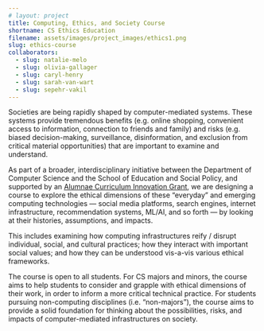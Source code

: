 ```yaml
---
# layout: project
title: Computing, Ethics, and Society Course
shortname: CS Ethics Education
filename: assets/images/project_images/ethics1.png
slug: ethics-course
collaborators:
  - slug: natalie-melo
  - slug: olivia-gallager
  - slug: caryl-henry
  - slug: sarah-van-wart
  - slug: sepehr-vakil
---
```



Societies are being rapidly shaped by computer-mediated systems. These systems provide tremendous benefits (e.g. online shopping, convenient access to information, connection to friends and family) and risks (e.g. biased decision-making, surveillance, disinformation, and exclusion from critical material opportunities) that are important to examine and understand.

As part of a broader, interdisciplinary initiative between the Department of Computer Science and the School of Education and Social Policy, and supported by an <a href="https://www.northwestern.edu/provost/faculty-honors/alumnae-curriculum-award/" target="_blank">Alumnae Curriculum Innovation Grant</a>, we are designing a course to explore the ethical dimensions of these “everyday” and emerging computing technologies — social media platforms, search engines, internet infrastructure, recommendation systems, ML/AI, and so forth — by looking at their histories, assumptions, and impacts. 

This includes examining how computing infrastructures reify / disrupt individual, social, and cultural practices; how they interact with important social values; and how they can be understood vis-a-vis various ethical frameworks.

The course is open to all students. For CS majors and minors, the course aims to help students to consider and grapple with ethical dimensions of their work, in order to inform a more critical technical practice. For students pursuing non-computing disciplines (i.e. “non-majors”), the course aims to provide a solid foundation for thinking about the possibilities, risks, and impacts of computer-mediated infrastructures on society. 

